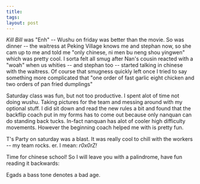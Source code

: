 ```yaml
---
title: 
tags: 
layout: post
---
```

_Kill Bill_ was "Enh" -- Wushu on friday was better than the movie.  So was dinner -- the waitress at Peking Village knows me and stephan now, so she cam up to me and told me "only chinese, ni men bu neng shou yingwen" which was pretty cool.  I sorta felt all smug after Nan's cousin reacted with a "woah" when us whities -- and stephan too -- started talking in chinese with the waitress.  Of course that smugness quickly left once I tried to say something more complicated that "one order of fast garlic eight chicken and two orders of pan fried dumplings"



Saturday class was fun, but not too productive.  I spent alot of time not doing wushu.  Taking pictures for the team and messing around with my optional stuff.  I did sit down and read the new rules a bit and found that the backflip coach put in my forms has to come out because only nanquan can do standing back tucks.  In-fact nanquan has alot of cooler high difficulty movements.  However the beginning coach helped me with is pretty fun.  



T's Party on saturday was a blast.  It was really cool to chill with the workers -- my team rocks.  er. I mean: _r0x0rZ!_  



Time for chinese school!  So I will leave you with a palindrome, have fun reading it backwards: 



Egads a bass tone denotes a bad age.

